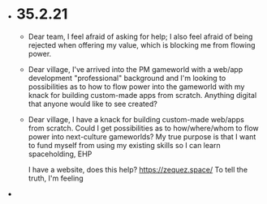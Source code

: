 - # 35.2.21
	- Dear team, I feel afraid of asking for help; I also feel afraid of being rejected when offering my value, which is blocking me from flowing power.
	- Dear village, I've arrived into the PM gameworld with a web/app development "professional" background and I'm looking to possibilities as to how to flow power into the gameworld with my knack for building custom-made apps from scratch. Anything digital that anyone would like to see created?
	- Dear village, I have a knack for building custom-made web/apps from scratch. Could I get possibilities as to how/where/whom to flow power into next-culture gameworlds? My true purpose is that I want to fund myself from using my existing skills so I can learn spaceholding, EHP
	  
	  I have a website, does this help? https://zequez.space/
	  To tell the truth, I'm feeling
-